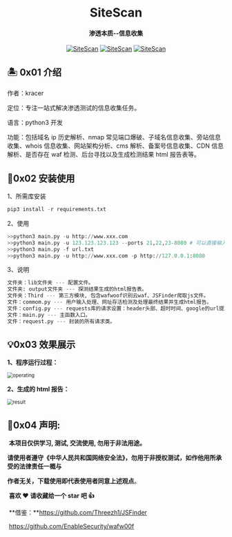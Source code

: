 <h1 align="center" >SiteScan</h1>

<h4 align="center" >渗透本质--信息收集</h3>
<p align="center">
    <a href="https://github.com/kracer127/SiteScan"><img alt="SiteScan" src="https://visitor-badge.glitch.me/badge?page_id=kracer127.SiteScan"></a>
    <a href="https://github.com/kracer127/SiteScan"><img alt="SiteScan" src="https://img.shields.io/github/stars/kracer127/SiteScan.svg"></a>
    <a href="https://github.com/kracer127/SiteScan/releases"><img alt="SiteScan" src="https://img.shields.io/github/release/kracer127/SiteScan.svg"></a>
</p>

## 🏝 0x01 介绍

作者：kracer

定位：专注一站式解决渗透测试的信息收集任务。

语言：python3 开发

功能：包括域名 ip 历史解析、nmap 常见端口爆破、子域名信息收集、旁站信息收集、whois 信息收集、网站架构分析、cms 解析、备案号信息收集、CDN 信息解析、是否存在 waf 检测、后台寻找以及生成检测结果 html 报告表等。

## 🎸0x02 安装使用

1、所需库安装

```python
pip3 install -r requirements.txt
```

2、使用

```python
>>python3 main.py -u http://www.xxx.com
>>python3 main.py -u 123.123.123.123 --ports 21,22,23-8080 # 可以直接输入IP扫描端口，自动判断是否为IP
>>python3 main.py -f url.txt
>>python3 main.py -u http://www.xxx.com -p http://127.0.0.1:8080
```

3、说明

```python
文件夹：lib文件夹 --- 配置文件。
文件夹: output文件夹 --- 探测结果生成的html报告表。
文件夹：Third --- 第三方模块, 包含wafwoof识别云waf、JSFinder爬取js文件。
文件：commom.py --- 用户输入处理、网址存活检测及处理最终结果并生成html报告。
文件：config.py --- requests库的请求设置：header头部、超时时间、google的url提取量、网络错误尝试次数、重定向和代理设置，以及定义扫描的端口。
文件：main.py --- 主函数入口。
文件：request.py --- 封装的所有请求类。
```

## 💡0x03 效果展示

**1、程序运行过程：**

<img src="lib\imgs\operating.png" alt="operating" style="zoom:80%;" />

**2、生成的 html 报告：**

<img src="lib\imgs\result.png" alt="result" style="zoom:80%;" />

## 📝0x04 声明:

​ **本项目仅供学习, 测试, 交流使用, 勿用于非法用途。**

​ **请使用者遵守《中华人民共和国网络安全法》，勿用于非授权测试，如作他用所承受的法律责任一概与**

**作者无关，下载使用即代表使用者同意上述观点**。

​ **喜欢 ❤️ 请收藏给一个 star 吧 👍**

​ **借鉴：**https://github.com/Threezh1/JSFinder

​ https://github.com/EnableSecurity/wafw00f
